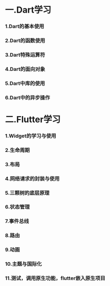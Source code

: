 # 一.Dart学习

### 	1.Dart的基本使用

### 	2.Dart的函数使用

### 	3.Dart特殊运算符

### 	4.Dart的面向对象

### 	5.Dart中库的使用

###  	6.Dart中的异步操作





# 二.Flutter学习

### 1.Widget的学习与使用

### 2.生命周期

### 3.布局

### 4.网络请求的封装与使用

### 5.三颗树的底层原理

### 6.状态管理

### 7.事件总线

### 8.路由

### 9.动画

### 10.主题与国际化

### 11.测试，调用原生功能，flutter嵌入原生项目


